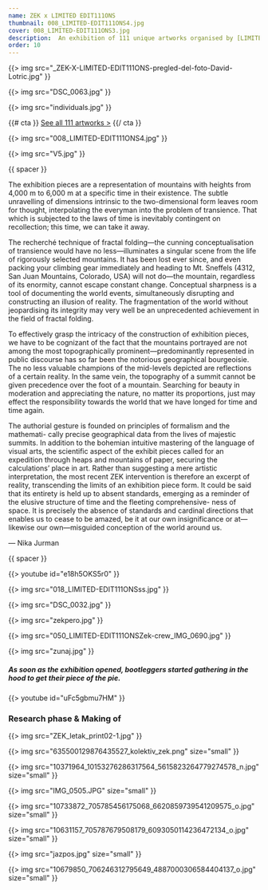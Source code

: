 ```yaml
---
name: ZEK x LIMITED EDIT111ONS
thumbnail: 008_LIMITED-EDIT111ONS4.jpg
cover: 008_LIMITED-EDIT111ONS3.jpg
description:  An exhibition of 111 unique artworks organised by [LIMITED EDIT111ONS](http://www.stud111o.com/2017710) project (Poligon, Ljubljana / 2014).
order: 10
---
```


{{> img src="_ZEK-X-LIMITED-EDIT111ONS-pregled-del-foto-David-Lotric.jpg" }}

{{> img src="DSC_0063.jpg" }}

{{> img src="individuals.jpg" }}

{{# cta }} [See all 111 artworks >](http://zekx111.tumblr.com/) {{/ cta }}

{{> img src="008_LIMITED-EDIT111ONS4.jpg" }}

{{> img src="V5.jpg" }}

{{ spacer }}

The exhibition pieces are a representation of mountains with heights from 4,000 m to 6,000 m at a specific time in their existence. The subtle unravelling of dimensions intrinsic to the two-dimensional form leaves room for thought, interpolating the everyman into the problem of transience. That which is subjected to the laws of time is inevitably contingent on recollection; this time, we can take it away.

The recherché technique of fractal folding—the cunning conceptualisation of transience would have no less—illuminates a singular scene from the life of rigorously selected mountains. It has been lost ever since, and even packing your climbing gear immediately and heading to Mt. Sneffels (4312, San Juan Mountains, Colorado, USA) will not do—the mountain, regardless of its enormity, cannot escape constant change. Conceptual sharpness is a tool of documenting the world events, simultaneously disrupting and constructing an illusion of reality. The fragmentation of the world without jeopardising its integrity may very well be an unprecedented achievement in the field of fractal folding.

To effectively grasp the intricacy of the construction of exhibition pieces, we have to be cognizant of the fact that the mountains portrayed are not among the most topographically prominent—predominantly represented in public discourse has so far been the notorious geographical bourgeoisie. The no less valuable champions of the mid-levels depicted are reflections of a certain reality. In the same vein, the topography of a summit cannot be given precedence over the foot of a mountain. Searching for beauty in moderation and appreciating the nature, no matter its proportions, just may effect the responsibility towards the world that we have longed for time and time again.

The authorial gesture is founded on principles of formalism and the mathemati- cally precise geographical data from the lives of majestic summits. In addition to the bohemian intuitive mastering of the language of visual arts, the scientific aspect of the exhibit pieces called for an expedition through heaps and mountains of paper, securing the calculations’ place in art. Rather than suggesting a mere artistic interpretation, the most recent ZEK intervention is therefore an excerpt of reality, transcending the limits of an exhibition piece form. It could be said that its entirety is held up to absent standards, emerging as a reminder of the elusive structure of time and the fleeting comprehensive- ness of space. It is precisely the absence of standards and cardinal directions that enables us to cease to be amazed, be it at our own insignificance or at— likewise our own—misguided conception of the world around us.

— Nika Jurman

{{ spacer }}

{{> youtube id="e18h5OKS5r0" }}

{{> img src="018_LIMITED-EDIT111ONSss.jpg" }}

{{> img src="DSC_0032.jpg" }}

{{> img src="zekpero.jpg" }}

{{> img src="050_LIMITED-EDIT111ONSZek-crew_IMG_0690.jpg" }}

{{> img src="zunaj.jpg" }}

##### As soon as the exhibition opened, bootleggers started gathering in the hood to get their piece of the pie.

{{> youtube id="uFc5gbmu7HM" }}

### Research phase & Making of

{{> img src="ZEK_letak_print02-1.jpg" }}

{{> img src="635500129876435527_kolektiv_zek.png" size="small" }}

{{> img src="10371964_10153276286317564_5615823264779274578_n.jpg" size="small" }}

{{> img src="IMG_0505.JPG" size="small" }}

{{> img src="10733872_705785456175068_6620859739541209575_o.jpg" size="small" }}

{{> img src="10631157_705787679508179_6093050114236472134_o.jpg" size="small" }}

{{> img src="jazpos.jpg" size="small" }}

{{> img src="10679850_706246312795649_4887000306584404137_o.jpg" size="small" }}

